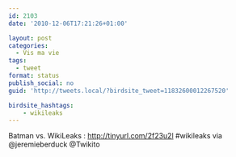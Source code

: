 ```yaml
---
id: 2103
date: '2010-12-06T17:21:26+01:00'

layout: post
categories:
  - Vis ma vie
tags:
  - tweet
format: status
publish_social: no
guid: 'http://tweets.local/?birdsite_tweet=11832600012267520'

birdsite_hashtags:
    - wikileaks
---
```


Batman vs. WikiLeaks : http://tinyurl.com/2f23u2l #wikileaks via @jeremieberduck @Twikito